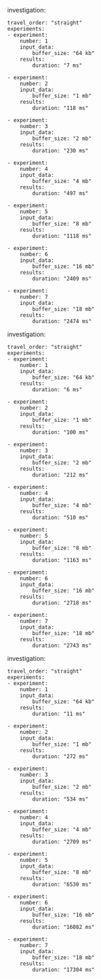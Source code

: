   investigation:
  
    travel_order: "straight"
    experiments:
    - experiment:
        number: 1
        input_data:
            buffer_size: "64 kb"
        results:
            duration: "7 ms"
  
    - experiment:
        number: 2
        input_data:
            buffer_size: "1 mb"
        results:
            duration: "118 ms"

    - experiment:
        number: 3
        input_data:
            buffer_size: "2 mb"
        results:
            duration: "230 ms"

    - experiment:
        number: 4
        input_data:
            buffer_size: "4 mb"
        results:
            duration: "497 ms"

    - experiment:
        number: 5
        input_data:
            buffer_size: "8 mb"
        results:
            duration: "1118 ms"

    - experiment:
        number: 6
        input_data:
            buffer_size: "16 mb"
        results:
            duration: "2409 ms"

    - experiment:
        number: 7
        input_data:
            buffer_size: "18 mb"
        results:
            duration: "2474 ms"

  investigation:

    travel_order: "straight"
    experiments:
    - experiment:
        number: 1
        input_data:
            buffer_size: "64 kb"
        results:
            duration: "6 ms"
  
    - experiment:
        number: 2
        input_data:
            buffer_size: "1 mb"
        results:
            duration: "100 ms"

    - experiment:
        number: 3
        input_data:
            buffer_size: "2 mb"
        results:
            duration: "212 ms"

    - experiment:
        number: 4
        input_data:
            buffer_size: "4 mb"
        results:
            duration: "510 ms"

    - experiment:
        number: 5
        input_data:
            buffer_size: "8 mb"
        results:
            duration: "1163 ms"

    - experiment:
        number: 6
        input_data:
            buffer_size: "16 mb"
        results:
            duration: "2718 ms"

    - experiment:
        number: 7
        input_data:
            buffer_size: "18 mb"
        results:
            duration: "2743 ms"

  investigation:

    travel_order: "straight"
    experiments:
    - experiment:
        number: 1
        input_data:
            buffer_size: "64 kb"
        results:
            duration: "11 ms"
  
    - experiment:
        number: 2
        input_data:
            buffer_size: "1 mb"
        results:
            duration: "272 ms"

    - experiment:
        number: 3
        input_data:
            buffer_size: "2 mb"
        results:
            duration: "534 ms"

    - experiment:
        number: 4
        input_data:
            buffer_size: "4 mb"
        results:
            duration: "2709 ms"

    - experiment:
        number: 5
        input_data:
            buffer_size: "8 mb"
        results:
            duration: "6530 ms"

    - experiment:
        number: 6
        input_data:
            buffer_size: "16 mb"
        results:
            duration: "16082 ms"

    - experiment:
        number: 7
        input_data:
            buffer_size: "18 mb"
        results:
            duration: "17304 ms"